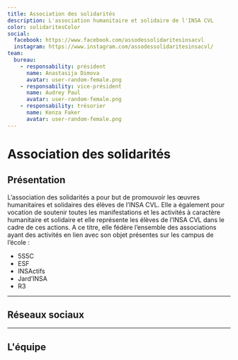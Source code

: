 ```yaml
---
title: Association des solidarités
description: L'association humanitaire et solidaire de l'INSA CVL
color: solidaritesColor
social:
  facebook: https://www.facebook.com/assodessolidaritesinsacvl
  instagram: https://www.instagram.com/assodessolidaritesinsacvl/
team:
  bureau:
    - responsability: président
      name: Anastasija Dimova
      avatar: user-random-female.png
    - responsability: vice-président
      name: Audrey Paul
      avatar: user-random-female.png
    - responsability: trésorier
      name: Kenza Faker
      avatar: user-random-female.png
---
```


# Association des solidarités

<campus-center>
  <campus-responsive-image
    folder-name="federation/solidarites"
    name="logo.png"
    max-width="200"></campus-responsive-image>
</campus-center>

## Présentation

L’association des solidarités a pour but de promouvoir les œuvres humanitaires
et solidaires des élèves de l’INSA CVL. Elle a également pour vocation de
soutenir toutes les manifestations et les activités à caractère humanitaire et
solidaire et elle représente les élèves de l’INSA CVL dans le cadre de ces
actions. A ce titre, elle fédère l’ensemble des associations ayant des activités
en lien avec son objet présentes sur les campus de l’école :

- 5S5C
- ESF
- INSActifs
- Jard’INSA
- R3

---

## Réseaux sociaux

<campus-social :social="social" :color="color"></campus-social>

---

## L'équipe

<campus-team :team="team" :color="color"></campus-team>
